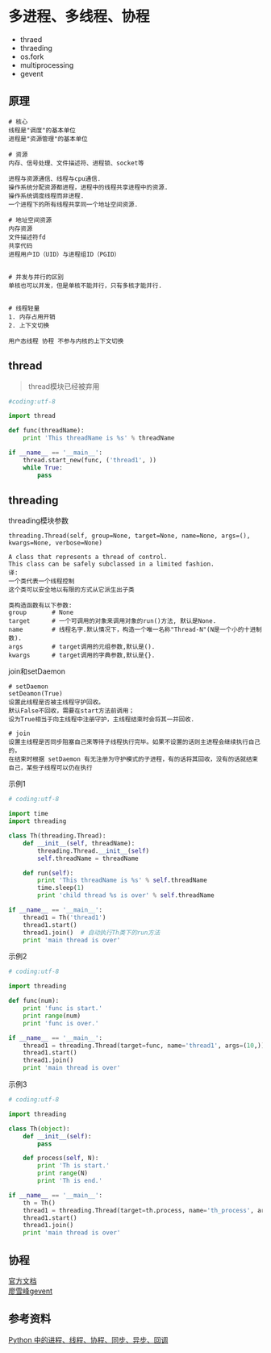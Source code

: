 # 多进程、多线程、协程
- thraed  
- thraeding  
- os.fork  
- multiprocessing  
- gevent

## 原理 ##
```
# 核心
线程是"调度"的基本单位
进程是"资源管理"的基本单位

# 资源
内存、信号处理、文件描述符、进程锁、socket等

进程与资源通信、线程与cpu通信.
操作系统分配资源都进程，进程中的线程共享进程中的资源.
操作系统调度线程而非进程.
一个进程下的所有线程共享同一个地址空间资源.

# 地址空间资源
内存资源
文件描述符fd
共享代码
进程用户ID（UID）与进程组ID（PGID）


# 并发与并行的区别
单核也可以并发，但是单核不能并行，只有多核才能并行.


# 线程轻量
1. 内存占用开销
2. 上下文切换

用户态线程 协程 不参与内核的上下文切换
```

## thread ##
> thread模块已经被弃用  

```python
#coding:utf-8

import thread

def func(threadName):
    print 'This threadName is %s' % threadName

if __name__ == '__main__':
    thread.start_new(func, ('thread1', ))
    while True:
        pass
```


## threading ##

threading模块参数
```
threading.Thread(self, group=None, target=None, name=None, args=(), kwargs=None, verbose=None)

A class that represents a thread of control.
This class can be safely subclassed in a limited fashion.
译:
一个类代表一个线程控制
这个类可以安全地以有限的方式从它派生出子类

类构造函数有以下参数:
group       # None
target      # 一个可调用的对象来调用对象的run()方法, 默认是None.
name        # 线程名字.默认情况下，构造一个唯一名称"Thread-N"(N是一个小的十进制数).
args        # target调用的元组参数,默认是().
kwargs      # target调用的字典参数,默认是{}.
```

join和setDaemon
```
# setDaemon
setDeamon(True)
设置此线程是否被主线程守护回收。
默认False不回收，需要在start方法前调用；
设为True相当于向主线程中注册守护，主线程结束时会将其一并回收.
 
# join
设置主线程是否同步阻塞自己来等待子线程执行完毕。如果不设置的话则主进程会继续执行自己的，
在结束时根据 setDaemon 有无注册为守护模式的子进程，有的话将其回收，没有的话就结束自己，某些子线程可以仍在执行
```

示例1  

```python
# coding:utf-8

import time
import threading

class Th(threading.Thread):
    def __init__(self, threadName):
        threading.Thread.__init__(self)
        self.threadName = threadName

    def run(self):
        print 'This threadName is %s' % self.threadName
        time.sleep(1)
        print 'child thread %s is over' % self.threadName

if __name__ == '__main__':
    thread1 = Th('thread1')
    thread1.start()
    thread1.join()  # 自动执行Th类下的run方法
    print 'main thread is over'
```

示例2  

```python
# coding:utf-8

import threading

def func(num):
    print 'func is start.'
    print range(num)
    print 'func is over.'

if __name__ == '__main__':
    thread1 = threading.Thread(target=func, name='thread1', args=(10,))
    thread1.start()
    thread1.join()
    print 'main thread is over'
```

示例3

```python
# coding:utf-8

import threading

class Th(object):
    def __init__(self):
        pass

    def process(self, N):
        print 'Th is start.'
        print range(N)
        print 'Th is end.'

if __name__ == '__main__':
    th = Th()
    thread1 = threading.Thread(target=th.process, name='th_process', args=(10,))
    thread1.start()
    thread1.join()
    print 'main thread is over'
```

## 协程 ##

[官方文档](http://www.gevent.org/contents.html)  
[廖雪峰gevent](http://www.liaoxuefeng.com/wiki/001374738125095c955c1e6d8bb493182103fac9270762a000/001407503089986d175822da68d4d6685fbe849a0e0ca35000)


## 参考资料
[Python 中的进程、线程、协程、同步、异步、回调](https://segmentfault.com/a/1190000001813992)